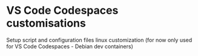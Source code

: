 # VS Code Codespaces customisations

Setup script and configuration files linux customization
(for now only used for VS Code Codespaces - Debian dev containers)
